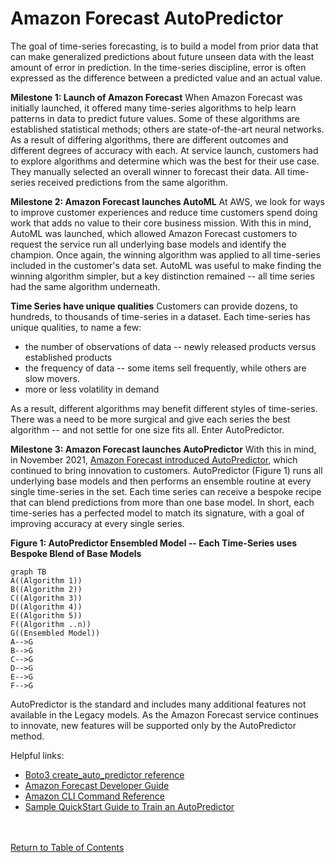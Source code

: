 ﻿#  Amazon Forecast AutoPredictor


The goal of time-series forecasting, is to build a model from prior data that can make generalized predictions about future unseen data with the least amount of error in prediction. In the time-series discipline, error is often expressed as the difference between a predicted value and an actual value.

**Milestone 1: Launch of Amazon Forecast**
When Amazon Forecast was initially launched, it offered many time-series algorithms to help learn patterns in data to predict future values. Some of these algorithms are established statistical methods; others are state-of-the-art neural networks. As a result of differing algorithms, there are different outcomes and different degrees of accuracy with each. At service launch, customers had to explore algorithms and determine which was the best for their use case. They manually selected an overall winner to forecast their data. All time-series received predictions from the same algorithm.

**Milestone 2: Amazon Forecast launches AutoML**
At AWS, we look for ways to improve customer experiences and reduce time customers spend doing work that adds no value to their core business mission. With this in mind, AutoML was launched, which allowed Amazon Forecast customers to request the service run all underlying base models and identify the champion. Once again, the winning algorithm was applied to all time-series included in the customer's data set. AutoML was useful to make finding the winning algorithm simpler, but a key distinction remained -- all time series had the same algorithm underneath.

**Time Series have unique qualities**
Customers can provide dozens, to hundreds, to thousands of time-series in a dataset. Each time-series has unique qualities, to name a few:

 - the number of observations of data --  newly released products versus established products
 - the frequency of data -- some items sell frequently, while others are slow movers.
 - more or less volatility in demand

As a result, different algorithms may benefit different styles of time-series. There was a need to be more surgical and give each series the best algorithm -- and not settle for one size fits all.  Enter AutoPredictor.

**Milestone 3: Amazon Forecast launches AutoPredictor**
With this in mind, in November 2021, [Amazon Forecast introduced AutoPredictor](https://aws.amazon.com/blogs/machine-learning/new-amazon-forecast-api-that-creates-up-to-40-more-accurate-forecasts-and-provides-explainability/), which continued to bring innovation to customers.  AutoPredictor (Figure 1) runs all underlying base models and then performs an ensemble routine at every single time-series in the set.  Each time series can receive a bespoke recipe that can blend predictions from more than one base model. In short, each time-series has a perfected model to match its signature, with a goal of improving accuracy at every single series.

**Figure 1: AutoPredictor Ensembled Model -- Each Time-Series uses Bespoke Blend of Base Models**
```mermaid
graph TB
A((Algorithm 1))
B((Algorithm 2))
C((Algorithm 3))
D((Algorithm 4))
E((Algorithm 5))
F((Algorithm ..n))
G((Ensembled Model))
A-->G
B-->G
C-->G
D-->G
E-->G
F-->G
```
AutoPredictor is the standard and includes many additional features not available in the Legacy models.  As the Amazon Forecast service continues to innovate, new features will be supported only by the AutoPredictor method.

Helpful links:

 - [Boto3 create_auto_predictor reference](https://boto3.amazonaws.com/v1/documentation/api/latest/reference/services/forecast.html#ForecastService.Client.create_auto_predictor)
 - [Amazon Forecast Developer Guide](https://docs.aws.amazon.com/forecast/latest/dg/API_CreateAutoPredictor.html)
 - [Amazon CLI Command Reference](https://awscli.amazonaws.com/v2/documentation/api/latest/reference/forecast/create-auto-predictor.html)
 - [Sample QuickStart Guide to Train an AutoPredictor](../../notebooks/basic/Getting_Started/Amazon_Forecast_Quick_Start_Guide.ipynb)
 
 
<br><br>
[Return to Table of Contents](../README.md)
